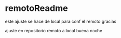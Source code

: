 # remotoReadme

este ajuste se hace de local para conf el remoto 
gracias

ajuste en repositorio remoto a local
buena noche 
